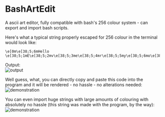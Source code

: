 # BashArtEdit
A ascii art editor, fully compatible with bash's 256 colour system - can export and import bash scripts.

Here's what a typical string properly escaped for 256 colour in the terminal would look like:
```
\e[0m\e[38;5;6mHello \e[38;5;1mE\e[38;5;2mv\e[38;5;3me\e[38;5;4mr\e[38;5;5my\e[38;5;6mo\e[38;5;200mn\e[38;5;226me\e[38;5;231m!
```

Output:<br>![output](https://cdn.pbrd.co/images/1g7AgxDr.png)

Well guess, what, you can directly copy and paste this code into the program and it will be rendered - no hassle - no alterations needed:<br>![demonstration](https://i.gyazo.com/a0505ed3dc72be1e56c3f2a194c9226c.gif)

You can even import huge strings with large amounts of colouring with absolutely no hassle (this string was made with the program, by the way):<br>![demonstration](https://cdn.pbrd.co/images/1g6MsPlY.gif)
